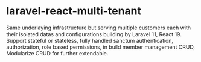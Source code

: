# laravel-react-multi-tenant
Same underlaying infrastructure but serving multiple customers each with their isolated datas and configurations building by Laravel 11, React 19.  Support stateful or stateless, fully handled sanctum authentication, authorization, role based permissions, in build member management CRUD, Modularize CRUD for further extendable.
